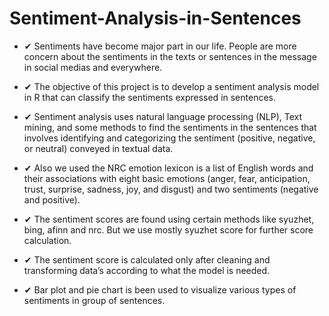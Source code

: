 # Sentiment-Analysis-in-Sentences

- ✔ Sentiments have become major part in our life. People are more concern about the sentiments in the texts or sentences in the message in social medias and everywhere.

- ✔ The objective of this project is to develop a sentiment analysis model in R that can classify the sentiments expressed in sentences. 

- ✔ Sentiment analysis uses natural language processing (NLP), Text mining, and some methods to find the sentiments in the sentences that involves identifying and categorizing the sentiment (positive, negative, or neutral) conveyed in textual data.

- ✔ Also we used the NRC emotion lexicon is a list of English words and their associations with eight basic emotions (anger, fear, anticipation, trust, surprise, sadness, joy, and disgust) and two sentiments (negative and positive).

- ✔ The sentiment scores are found using certain methods like syuzhet, bing, afinn and nrc. But we use mostly syuzhet score for further score calculation.

- ✔ The sentiment score is calculated only after cleaning and transforming data’s according to what the model is needed.

- ✔ Bar plot and pie chart is been used to visualize various types of sentiments in group of sentences.
